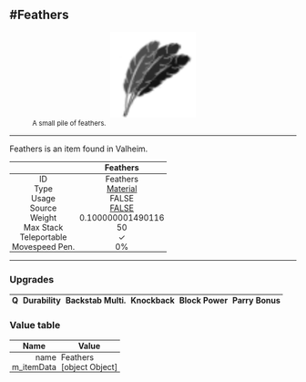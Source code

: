 <meta property="og:title" content="Feathers - MoreValheim" /><meta property="og:type" content="website" /><meta property="og:image" content="/assets/feathers.png" /><meta property="og:description" content="Feathers is an item found in Valheim." /><meta name="theme-color" content="#546D78"><meta name="twitter:card" content="summary_large_image">
#Feathers
-------------
<style>img {width:20px;}.tb {width:150px;display: block;margin-left: auto;margin-right: auto;}</style>

<style>.md-typeset table:not([class]) th:not([align]) {min-width:unset!important;}</style>
<style>td{padding:0em 0.3em!important;text-align:center!important;border-left:.05rem solid var(--md-default-fg-color--lightest)}</style>

<style>th{padding:0.1em 0.3em!important;text-align:center!important;font-weight:bold}</style>

<style>pre{text-align:right!important}</style>
<style>table tr td:first-child {border-left: 0;};</style>

<figure><img src="/assets/feathers.png" class="tb" /><figcaption><small>A small pile of feathers.</small></figcaption></figure>

-------------

Feathers is an item found in Valheim.

|        | Feathers              |
| ----------- | ------------------------------------ |
| ID |Feathers
| Type | [Material](../../types/material)
| Usage | FALSE<br>
| Source | [FALSE](../../items/false)
| Weight | 0.100000001490116 |
| Max Stack | 50 |
| Teleportable | ✓
| Movespeed Pen. | 0%


-------------

### Upgrades
| Q | Durability | Backstab Multi. | Knockback | Block Power | Parry Bonus
| - | - | - | - | - | - 


### Value table
| Name | Value
| - | - |
| <div style="text-align:right">name</div> | <div style="text-align:left">Feathers</div> | 
| <div style="text-align:right">m_itemData</div> | <div style="text-align:left">[object Object]</div> | 
